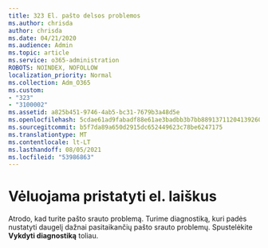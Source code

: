 ```yaml
---
title: 323 El. pašto delsos problemos
ms.author: chrisda
author: chrisda
ms.date: 04/21/2020
ms.audience: Admin
ms.topic: article
ms.service: o365-administration
ROBOTS: NOINDEX, NOFOLLOW
localization_priority: Normal
ms.collection: Adm_O365
ms.custom:
- "323"
- "3100002"
ms.assetid: a825b451-9746-4ab5-bc31-7679b3a48d5e
ms.openlocfilehash: 5cdae61ad9fabadf88e61ae3badbb3b7bb8891371120413926060142c7ff24f4
ms.sourcegitcommit: b5f7da89a650d2915dc652449623c78be6247175
ms.translationtype: MT
ms.contentlocale: lt-LT
ms.lasthandoff: 08/05/2021
ms.locfileid: "53986863"
---
```

# <a name="delays-in-email-message-delivery"></a>Vėluojama pristatyti el. laiškus

Atrodo, kad turite pašto srauto problemą. Turime diagnostiką, kuri padės nustatyti daugelį dažnai pasitaikančių pašto srauto problemų. Spustelėkite **Vykdyti diagnostiką** toliau.
